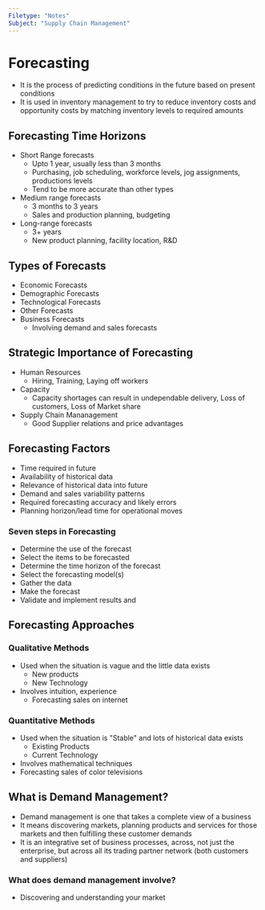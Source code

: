 ```yaml
---
Filetype: "Notes"
Subject: "Supply Chain Management"
---
```

# Forecasting
- It is the process of predicting conditions in the future based on present conditions
- It is used in inventory management to try to reduce inventory costs and opportunity costs by matching inventory levels to required amounts
## Forecasting Time Horizons
- Short Range forecasts 
  - Upto 1 year, usually less than 3 months
  - Purchasing, job scheduling, workforce levels, jog assignments, productions levels
  - Tend to be more accurate than other types
- Medium range forecasts
  - 3 months to 3 years
  - Sales and production planning, budgeting
- Long-range forecasts
  - 3+ years
  - New product planning, facility location, R&D

## Types of Forecasts
- Economic Forecasts
- Demographic Forecasts
- Technological Forecasts
- Other Forecasts
- Business Forecasts
  - Involving demand and sales forecasts
  
## Strategic Importance of Forecasting
- Human Resources 
  - Hiring, Training, Laying off workers
- Capacity
  - Capacity shortages can result in undependable delivery, Loss of customers, Loss of Market share
- Supply Chain Mananagement 
  - Good Supplier relations and price advantages

## Forecasting Factors
- Time required in future
- Availability of historical data
- Relevance of historical data into future
- Demand and sales variability patterns
- Required forecasting accuracy and likely errors
- Planning horizon/lead time for operational moves

### Seven steps in Forecasting
- Determine the use of the forecast 
- Select the items to be forecasted
- Determine the time horizon of the forecast 
- Select the forecasting model(s)
- Gather the data
- Make the forecast 
- Validate and implement results and 

## Forecasting Approaches
### Qualitative Methods
- Used when the situation is vague and the little data exists
  - New products
  - New Technology
- Involves intuition, experience
  - Forecasting sales on internet

### Quantitative Methods
- Used when the situation is "Stable" and lots of historical data exists
  - Existing Products
  - Current Technology
- Involves mathematical techniques
- Forecasting sales of color televisions

## What is Demand Management?
- Demand management is one that takes a complete view of a business
- It means discovering markets, planning products and services for those markets and then fulfilling these customer demands
- It is an integrative set of business processes, across, not just the enterprise, but across all its trading partner network (both customers and suppliers)

### What does demand management involve?
- Discovering and understanding your market




















